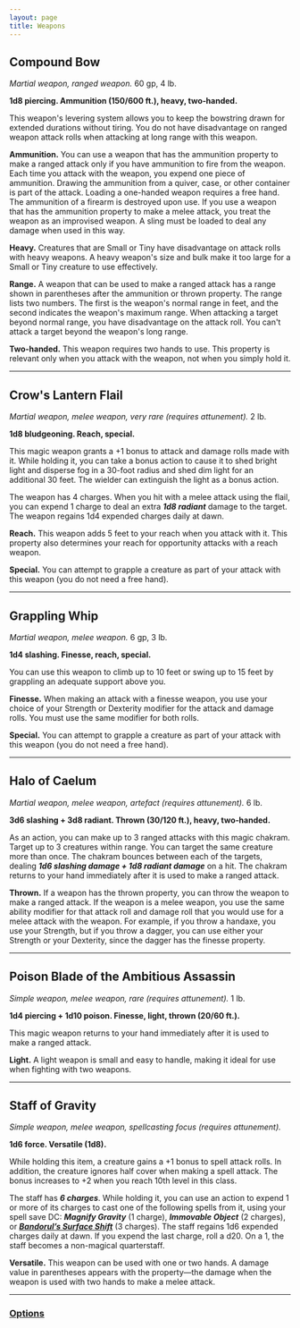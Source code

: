 ```yaml
---
layout: page
title: Weapons
---
```


## **Compound Bow**

*Martial weapon, ranged weapon.* 60 gp, 4 lb.

**1d8 piercing. Ammunition (150/600 ft.), heavy, two‑handed.**

This weapon's levering system allows you to keep the bowstring drawn for extended durations without tiring. You do not have disadvantage on ranged weapon attack rolls when attacking at long range with this weapon.

**Ammunition.** You can use a weapon that has the ammunition property to make a ranged attack only if you have ammunition to fire from the weapon. Each time you attack with the weapon, you expend one piece of ammunition. Drawing the ammunition from a quiver, case, or other container is part of the attack. Loading a one-handed weapon requires a free hand. The ammunition of a firearm is destroyed upon use. If you use a weapon that has the ammunition property to make a melee attack, you treat the weapon as an improvised weapon. A sling must be loaded to deal any damage when used in this way.

**Heavy.** Creatures that are Small or Tiny have disadvantage on attack rolls with heavy weapons. A heavy weapon's size and bulk make it too large for a Small or Tiny creature to use effectively.

**Range.** A weapon that can be used to make a ranged attack has a range shown in parentheses after the ammunition or thrown property. The range lists two numbers. The first is the weapon's normal range in feet, and the second indicates the weapon's maximum range. When attacking a target beyond normal range, you have disadvantage on the attack roll. You can't attack a target beyond the weapon's long range.

**Two-handed.** This weapon requires two hands to use. This property is relevant only when you attack with the weapon, not when you simply hold it.

---

## **Crow's Lantern Flail**

*Martial weapon, melee weapon, very rare (requires attunement).* 2 lb.

**1d8 bludgeoning. Reach, special.**

This magic weapon grants a +1 bonus to attack and damage rolls made with it. While holding it, you can take a bonus action to cause it to shed bright light and disperse fog in a 30-foot radius and shed dim light for an additional 30 feet. The wielder can extinguish the light as a bonus action.

The weapon has 4 charges. When you hit with a melee attack using the flail, you can expend 1 charge to deal an extra ***1d8 radiant*** damage to the target. The weapon regains 1d4 expended charges daily at dawn.

**Reach.** This weapon adds 5 feet to your reach when you attack with it. This property also determines your reach for opportunity attacks with a reach weapon.

**Special.** You can attempt to grapple a creature as part of your attack with this weapon (you do not need a free hand).

---

## **Grappling Whip**

*Martial weapon, melee weapon.* 6 gp, 3 lb.

**1d4 slashing. Finesse, reach, special.**

You can use this weapon to climb up to 10 feet or swing up to 15 feet by grappling an adequate support above you.

**Finesse.** When making an attack with a finesse weapon, you use your choice of your Strength or Dexterity modifier for the attack and damage rolls. You must use the same modifier for both rolls.

**Special.** You can attempt to grapple a creature as part of your attack with this weapon (you do not need a free hand).

---

## **Halo of Caelum**

*Martial weapon, melee weapon, artefact (requires attunement).* 6 lb.

**3d6 slashing + 3d8 radiant. Thrown (30/120 ft.), heavy, two‑handed.**

As an action, you can make up to 3 ranged attacks with this magic chakram. Target up to 3 creatures within range. You can target the same creature more than once. The chakram bounces between each of the targets, dealing ***1d6 slashing damage + 1d8 radiant damage*** on a hit. The chakram returns to your hand immediately after it is used to make a ranged attack.

**Thrown.** If a weapon has the thrown property, you can throw the weapon to make a ranged attack. If the weapon is a melee weapon, you use the same ability modifier for that attack roll and damage roll that you would use for a melee attack with the weapon. For example, if you throw a handaxe, you use your Strength, but if you throw a dagger, you can use either your Strength or your Dexterity, since the dagger has the finesse property.

---

## **Poison Blade of the Ambitious Assassin**

*Simple weapon, melee weapon, rare (requires attunement).* 1 lb.

**1d4 piercing + 1d10 poison. Finesse, light, thrown (20/60 ft.).**

This magic weapon returns to your hand immediately after it is used to make a ranged attack.

**Light.** A light weapon is small and easy to handle, making it ideal for use when fighting with two weapons.

---

## **Staff of Gravity**

*Simple weapon, melee weapon, spellcasting focus (requires attunement).*

**1d6 force. Versatile (1d8).**

While holding this item, a creature gains a +1 bonus to spell attack rolls. In addition, the creature ignores half cover when making a spell attack. The bonus increases to +2 when you reach 10th level in this class.

The staff has ***6 charges***. While holding it, you can use an action to expend 1 or more of its charges to cast one of the following spells from it, using your spell save DC: ***Magnify Gravity*** (1 charge), ***Immovable Object*** (2 charges), or [***Bandorul’s Surface Shift***](../spells/3rd-level#bandoruls-surface-shift) (3 charges). The staff regains 1d6 expended charges daily at dawn. If you expend the last charge, roll a d20. On a 1, the staff becomes a non-magical quarterstaff.

**Versatile.** This weapon can be used with one or two hands. A damage value in parentheses appears with the property—the damage when the weapon is used with two hands to make a melee attack.

---

### **[Options](../../options)**
